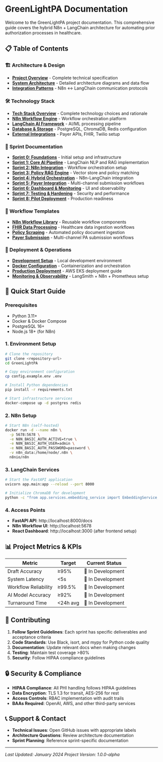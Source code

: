 # GreenLightPA Documentation

Welcome to the GreenLightPA project documentation. This comprehensive guide covers the hybrid N8n + LangChain architecture for automating prior authorization processes in healthcare.

## 📋 Table of Contents

### 🏗️ Architecture & Design
- [**Project Overview**](.cursor/rules/project-overview.mdc) - Complete technical specification
- [**System Architecture**](architecture/system-architecture.md) - Detailed architecture diagrams and data flow
- [**Integration Patterns**](architecture/integration-patterns.md) - N8n ↔ LangChain communication protocols

### 🛠️ Technology Stack
- [**Tech Stack Overview**](tech-stack/overview.md) - Complete technology choices and rationale
- [**N8n Workflow Engine**](tech-stack/n8n-setup.md) - Workflow orchestration platform
- [**LangChain AI Framework**](tech-stack/langchain-setup.md) - AI/ML processing pipeline
- [**Database & Storage**](tech-stack/database-setup.md) - PostgreSQL, ChromaDB, Redis configuration
- [**External Integrations**](tech-stack/integrations.md) - Payer APIs, FHIR, Twilio setup

### 🚀 Sprint Documentation
- [**Sprint 0: Foundations**](sprints/sprint-0-foundations.md) - Initial setup and infrastructure
- [**Sprint 1: Core AI Pipeline**](sprints/sprint-1-ai-pipeline.md) - LangChain NLP and RAG implementation
- [**Sprint 2: N8n Integration**](sprints/sprint-2-n8n-integration.md) - Workflow orchestration setup
- [**Sprint 3: Policy RAG Engine**](sprints/sprint-3-policy-rag.md) - Vector store and policy matching
- [**Sprint 4: Hybrid Orchestration**](sprints/sprint-4-hybrid-orchestration.md) - N8n-LangChain integration
- [**Sprint 5: Payer Integration**](sprints/sprint-5-payer-integration.md) - Multi-channel submission workflows
- [**Sprint 6: Dashboard & Monitoring**](sprints/sprint-6-dashboard-monitoring.md) - UI and observability
- [**Sprint 7: Testing & Hardening**](sprints/sprint-7-testing-hardening.md) - Security and performance
- [**Sprint 8: Pilot Deployment**](sprints/sprint-8-pilot-deployment.md) - Production readiness

### 🔄 Workflow Templates
- [**N8n Workflow Library**](workflows/n8n-templates.md) - Reusable workflow components
- [**FHIR Data Processing**](workflows/fhir-processing.md) - Healthcare data ingestion workflows
- [**Policy Scraping**](workflows/policy-scraping.md) - Automated policy document ingestion
- [**Payer Submission**](workflows/payer-submission.md) - Multi-channel PA submission workflows

### 🚢 Deployment & Operations
- [**Development Setup**](deployment/development-setup.md) - Local development environment
- [**Docker Configuration**](deployment/docker-setup.md) - Containerization and orchestration
- [**Production Deployment**](deployment/production-deployment.md) - AWS EKS deployment guide
- [**Monitoring & Observability**](deployment/monitoring.md) - LangSmith + N8n + Prometheus setup

## 🎯 Quick Start Guide

### Prerequisites
- Python 3.11+
- Docker & Docker Compose
- PostgreSQL 16+
- Node.js 18+ (for N8n)

### 1. Environment Setup
```bash
# Clone the repository
git clone <repository-url>
cd GreenLightPA

# Copy environment configuration
cp config.example.env .env

# Install Python dependencies
pip install -r requirements.txt

# Start infrastructure services
docker-compose up -d postgres redis
```

### 2. N8n Setup
```bash
# Start N8n (self-hosted)
docker run -d --name n8n \
  -p 5678:5678 \
  -e N8N_BASIC_AUTH_ACTIVE=true \
  -e N8N_BASIC_AUTH_USER=admin \
  -e N8N_BASIC_AUTH_PASSWORD=password \
  -v n8n_data:/home/node/.n8n \
  n8nio/n8n
```

### 3. LangChain Services
```bash
# Start the FastAPI application
uvicorn app.main:app --reload --port 8000

# Initialize ChromaDB for development
python -c "from app.services.embedding_service import EmbeddingService; EmbeddingService().initialize_collections()"
```

### 4. Access Points
- **FastAPI API**: http://localhost:8000/docs
- **N8n Workflow UI**: http://localhost:5678
- **React Dashboard**: http://localhost:3000 (after frontend setup)

## 📊 Project Metrics & KPIs

| Metric | Target | Current Status |
|--------|--------|---------------|
| Draft Accuracy | ≥95% | 🔄 In Development |
| System Latency | <5s | 🔄 In Development |
| Workflow Reliability | ≥99.5% | 🔄 In Development |
| AI Model Accuracy | ≥92% | 🔄 In Development |
| Turnaround Time | <24h avg | 🔄 In Development |

## 🤝 Contributing

1. **Follow Sprint Guidelines**: Each sprint has specific deliverables and acceptance criteria
2. **Code Standards**: Use Black, isort, and mypy for Python code quality
3. **Documentation**: Update relevant docs when making changes
4. **Testing**: Maintain test coverage >80%
5. **Security**: Follow HIPAA compliance guidelines

## 🔒 Security & Compliance

- **HIPAA Compliance**: All PHI handling follows HIPAA guidelines
- **Data Encryption**: TLS 1.3 for transit, AES-256 for rest
- **Access Controls**: RBAC implementation with audit trails
- **BAAs Required**: OpenAI, AWS, and other third-party services

## 📞 Support & Contact

- **Technical Issues**: Open GitHub issues with appropriate labels
- **Architecture Questions**: Review architecture documentation
- **Sprint Planning**: Reference sprint-specific documentation

---

*Last Updated: January 2024*
*Project Version: 1.0.0-alpha* 